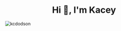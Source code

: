 <h1 align="center">Hi 👋, I'm Kacey</h1>

<p><img align="center" src="https://github-readme-stats.vercel.app/api/top-langs?username=kcdodson&show_icons=true&locale=en&layout=compact" alt="kcdodson" /></p>
